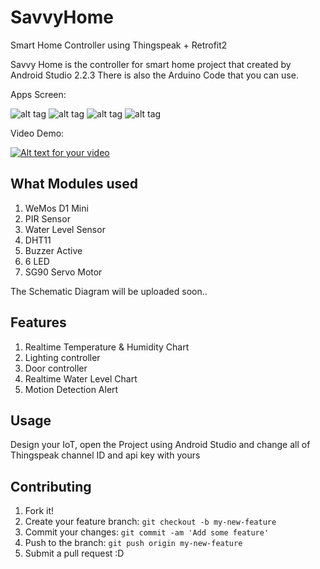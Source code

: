 # SavvyHome
Smart Home Controller using Thingspeak + Retrofit2

Savvy Home is the controller for smart home project that created by Android Studio 2.2.3
There is also the Arduino Code that you can use.

Apps Screen:

![alt tag](https://raw.githubusercontent.com/arrivaldwis/SavvyHome/master/screen/Screenshot_2016-12-13-19-43-48-319_developer.xebia.ismail.savvyhome.png)
![alt tag](https://raw.githubusercontent.com/arrivaldwis/SavvyHome/master/screen/Screenshot_2016-12-13-19-43-55-361_developer.xebia.ismail.savvyhome.png)
![alt tag](https://raw.githubusercontent.com/arrivaldwis/SavvyHome/master/screen/Screenshot_2016-12-13-19-44-05-266_developer.xebia.ismail.savvyhome.png)
![alt tag](https://raw.githubusercontent.com/arrivaldwis/SavvyHome/master/screen/Screenshot_2016-12-13-19-44-10-711_developer.xebia.ismail.savvyhome.png)

Video Demo:

[![Alt text for your video](http://img.youtube.com/vi/Zm5zTYciLhA/0.jpg)](https://www.youtube.com/watch?v=Zm5zTYciLhA&feature=youtu.be)

## What Modules used
1. WeMos D1 Mini
2. PIR Sensor
3. Water Level Sensor
4. DHT11
5. Buzzer Active
6. 6 LED
7. SG90 Servo Motor

The Schematic Diagram will be uploaded soon..

## Features
1. Realtime Temperature & Humidity Chart
2. Lighting controller
3. Door controller
4. Realtime Water Level Chart
5. Motion Detection Alert

## Usage
Design your IoT, open the Project using Android Studio and change all of Thingspeak channel ID and api key with yours

## Contributing
1. Fork it!
2. Create your feature branch: `git checkout -b my-new-feature`
3. Commit your changes: `git commit -am 'Add some feature'`
4. Push to the branch: `git push origin my-new-feature`
5. Submit a pull request :D
